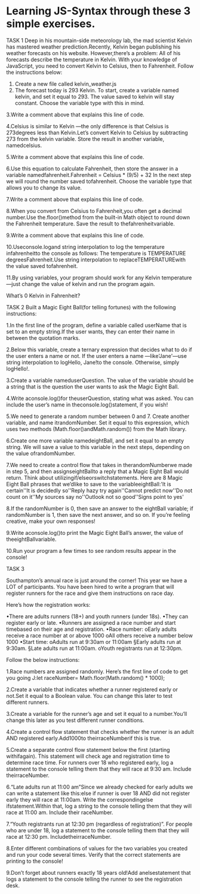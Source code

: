 # Learning JS-Syntax through these 3 simple exercises. 

TASK 1
Deep in his mountain-side meteorology lab, the mad scientist Kelvin has mastered weather prediction.Recently, 
Kelvin began publishing his weather forecasts on his website. However,there’s a problem: All of his forecasts 
describe the temperature in Kelvin. With your knowledge of JavaScript, you need to convert Kelvin to Celsius, 
then to Fahrenheit.
Follow the instructions below:

1. Create a new file called kelvin_weather.js
2. The forecast today is 293 Kelvin. To start, create a variable named kelvin, and set it equal to 293.
The value saved to kelvin will stay constant. Choose the variable type with this in mind. 

3.Write a comment above that explains this line of code.

4.Celsius is similar to Kelvin —the only difference is that Celsius is 273degrees less than Kelvin.Let’s convert Kelvin 
to Celsius by subtracting 273 from the kelvin variable. Store the result in another variable, namedcelsius.

5.Write a comment above that explains this line of code.

6.Use this equation to calculate Fahrenheit, then store the answer in a variable
namedfahrenheit.Fahrenheit = Celsius * (9/5) + 32 In the next step we will round the number saved tofahrenheit. 
Choose the variable type that allows you to change its value.

7.Write a comment above that explains this line of code.

8.When you convert from Celsius to Fahrenheit,you often get a decimal number.Use the.floor()method from the built-in 
Math object to round down the Fahrenheit temperature. Save the result to thefahrenheitvariable.

9.Write a comment above that explains this line of code.


10.Useconsole.logand string interpolation to log the temperature infahrenheitto the console as follows: 
The temperature is TEMPERATURE degreesFahrenheit.Use string interpolation to replaceTEMPERATUREwith the 
value saved tofahrenheit.

11.By using variables, your program should work for any Kelvin temperature —just change the value of kelvin and 
run the program again. 

What’s 0 Kelvin in Fahrenheit?










TASK 2
Built a Magic Eight Ball(for telling fortunes) with the following instructions:

1.In the first line of the program, define a variable called userName that is set to an empty string.If the user wants, they can enter their name in between the quotation marks.

2.Below this variable, create a ternary expression that decides what to do if the user enters a name or not. If the user enters a name —like'Jane'—use string interpolation to logHello, Jane!to the console. Otherwise, simply logHello!.

3.Create a variable nameduserQuestion. The value of the variable should be a string that is the question the user wants to ask the Magic Eight Ball.

4.Write aconsole.log()for theuserQuestion, stating what was asked. You can include the user’s name in theconsole.log()statement, if you wish!

5.We need to generate a random number between 0 and 7. Create another variable, and name itrandomNumber. Set it equal to this expression, which uses two methods (Math.floor()andMath.random()) from the Math library.

6.Create one more variable namedeightBall, and set it equal to an empty string. We will save a value to this variable in the next steps, depending on the value ofrandomNumber.

7.We need to create a control flow that takes in therandomNumberwe made in step 5, and then assignseightBallto a reply that a Magic Eight Ball would return. Think about utilizingif/elseorswitchstatements. Here are 8 Magic Eight Ball phrases that we’dlike to save to the variableeightBall:'It is certain''It is decidedly so''Reply hazy try again''Cannot predict now''Do not count on it''My sources say no''Outlook not so good''Signs point to yes'

8.If the randomNumber is 0, then save an answer to the eightBall variable; if randomNumber is 1, then save the next answer, and so on. If you’re feeling creative, make your own responses!

9.Write aconsole.log()to print the Magic Eight Ball’s answer, the value of theeightBallvariable.

10.Run your program a few times to see random results appear in the console!











TASK 3

Southampton’s annual race is just around the corner! This year we have a LOT of participants.
You have been hired to write a program that will register runners for the race and give them instructions on race day.

Here’s how the registration works:

•There are adults runners (18+) and youth runners (under 18s).
•They can register early or late.
•Runners are assigned a race number and start timebased on their age and registration.
•Race number:
      oEarly adults receive a race number at or above 1000
      oAll others receive a number below 1000
•Start time:
      oAdults run at 9:30am or 11:00am
          §Early adults run at 9:30am.
          §Late adults run at 11:00am.
      oYouth registrants run at 12:30pm.

Follow the below instructions:

1.Race numbers are assigned randomly. Here’s the first line of code to get you going J:let raceNumber= Math.floor(Math.random() * 1000);

2.Create a variable that indicates whether a runner registered early or not.Set it equal to a Boolean value. You can change this later to test different runners. 

3.Create a variable for the runner’s age and set it equal to a number.You’ll change this later as you test different runner conditions.

4.Create a control flow statement that checks whether the runner is an adult AND registered early.Add1000to theirraceNumberif this is true.

5.Create a separate control flow statement below the first (starting withifagain). This statement will check age and registration time to determine race time. For runners over 18 who registered early, log a statement to the console telling them that they will race at 9:30 am. Include theirraceNumber.

6.“Late adults run at 11:00 am”Since we already checked for early adults we can write a statement like this:else if runner is over 18 AND did not register early they will race at 11:00am. Write the correspondingelse ifstatement.Within that, log a string to the console telling them that they will race at 11:00 am. Include their raceNumber.

7.“Youth registrants run at 12:30 pm (regardless of registration)”. For people who are under 18, log a statement to the console telling them that they will race at 12:30 pm. IncludetheirraceNumber.

8.Enter different combinations of values for the two variables you created and run your code several times. Verify that the correct statements are printing to the console!

9.Don’t forget about runners exactly 18 years old!Add anelsestatement that logs a statement to the console telling the runner to see the registration desk.






